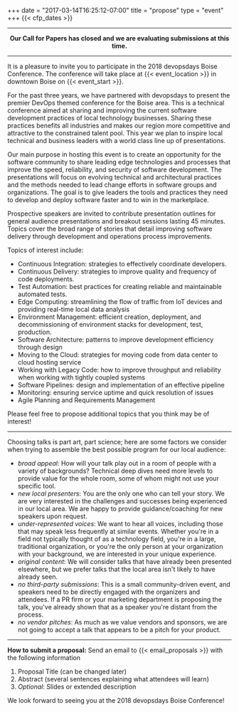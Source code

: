 +++
date = "2017-03-14T16:25:12-07:00"
title = "propose"
type = "event"
+++
  {{< cfp_dates >}}

<hr>
<center><b> Our Call for Papers has closed and we are evaluating submissions at this time. </b></center>
<hr>

It is a pleasure to invite you to participate in the 2018 devopsdays Boise Conference. The conference will take place at {{< event_location >}} in downtown Boise on {{< event_start >}}.

For the past three years, we have partnered with devopsdays to present the premier DevOps themed conference for the Boise area. This is a technical conference aimed at sharing and improving the current software development practices of local technology businesses. Sharing these practices benefits all industries and makes our region more competitive and attractive to the constrained talent pool. This year we plan to inspire local technical and business leaders with a world class line up of presentations.

Our main purpose in hosting this event is to create an opportunity for the software community to share leading edge technologies and processes that improve the speed, reliability, and security of software development. The presentations will focus on evolving technical and architectural practices and the methods needed to lead change efforts in software groups and organizations. The goal is to give leaders the tools and practices they need to develop and deploy software faster and to win in the marketplace.

Prospective speakers are invited to contribute presentation outlines for general audience presentations and breakout sessions lasting 45 minutes. Topics cover the broad range of stories that detail improving software delivery through development and operations process improvements.

Topics of interest include:

* Continuous Integration: strategies to effectively coordinate developers.
* Continuous Delivery: strategies to improve quality and frequency of code deployments.
* Test Automation: best practices for creating reliable and maintainable automated tests.
* Edge Computing: streamlining the flow of traffic from IoT devices and providing real-time local data analysis
* Environment Management: efficient creation, deployment, and decommissioning of environment stacks for development, test, production.
* Software Architecture: patterns to improve development efficiency through design
* Moving to the Cloud: strategies for moving code from data center to cloud hosting service
* Working with Legacy Code: how to improve throughput and reliability when working with tightly coupled systems
* Software Pipelines: design and implementation of an effective pipeline
* Monitoring: ensuring service uptime and quick resolution of issues
* Agile Planning and Requirements Management

Please feel free to propose additional topics that you think may be of interest!
<hr>

Choosing talks is part art, part science; here are some factors we consider when trying to assemble the best possible program for our local audience:

- _broad appeal_: How will your talk play out in a room of people with a variety of backgrounds? Technical deep dives need more levels to provide value for the whole room, some of whom might not use your specific tool.
- _new local presenters_: You are the only one who can tell your story. We are very interested in the challenges and successes being experienced in our local area. We are happy to provide guidance/coaching for new speakers upon request.
- _under-represented voices_: We want to hear all voices, including those that may speak less frequently at similar events. Whether you're in a field not typically thought of as a technology field, you're in a large, traditional organization, or you're the only person at your organization with your background, we are interested in your unique experience.
- _original content_: We will consider talks that have already been presented elsewhere, but we prefer talks that the local area isn't likely to have already seen.
- _no third-party submissions_: This is a small community-driven event, and speakers need to be directly engaged with the organizers and attendees. If a PR firm or your marketing department is proposing the talk, you've already shown that as a speaker you're distant from the process.
- _no vendor pitches_: As much as we value vendors and sponsors, we are not going to accept a talk that appears to be a pitch for your product.

<hr>

<strong>How to submit a proposal:</strong> Send an email to {{< email_proposals >}} with the following information
<ol>
	<li>Proposal Title (can be changed later)</li>
	<li>Abstract (several sentences explaining what attendees will learn)</li>
    <li><i>Optional</i>: Slides or extended description
</ol>

We look forward to seeing you at the 2018 devopsdays Boise Conference!
